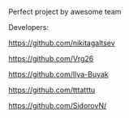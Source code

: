 Perfect project by awesome team

Developers:

https://github.com/nikitagaltsev

https://github.com/Vrg26

https://github.com/Ilya-Buyak

https://github.com/tttatttu

https://github.com/SidorovN/
